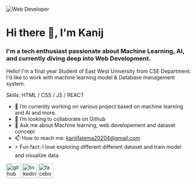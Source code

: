 

![Web Developer](https://t4.ftcdn.net/jpg/02/83/46/33/360_F_283463385_mfnrx6RPU3BqObhVuVjYZjeZ5pegE7xq.jpg)
# Hi there 👋, I'm Kanij
### I'm a tech enthusiast passionate about Machine Learning, AI, and currently diving deep into Web Development.

Hello! I'm a final year Student of East West University from CSE Department. I'd like to work with machine learning model & Database management system.


Skills: HTML / CSS / JS / REACT

- 🔭 I’m currently working on various project based on machine learning and AI and more. 
- 👯 I’m looking to collaborate on Github 
- 💬 Ask me about Machine learning, web developement and dataset concept 
- 📫 How to reach me: kanijfatema20204@gmail.com 
- ⚡ Fun fact: I love exploring different different dataset and train model and visualize data. 


[<img src='https://cdn.jsdelivr.net/npm/simple-icons@3.0.1/icons/github.svg' alt='github' height='40'>](https://github.com/https://github.com/Kanij-Fatema174)  [<img src='https://cdn.jsdelivr.net/npm/simple-icons@3.0.1/icons/linkedin.svg' alt='linkedin' height='40'>](https://www.linkedin.com/in/https://www.linkedin.com/feed//)  [<img src='https://cdn.jsdelivr.net/npm/simple-icons@3.0.1/icons/facebook.svg' alt='facebook' height='40'>](https://www.facebook.com/https://www.facebook.com/)  


